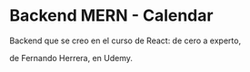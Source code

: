 # Backend MERN - Calendar

Backend que se creo en el curso de React: de cero a experto, 

de Fernando Herrera, en Udemy.